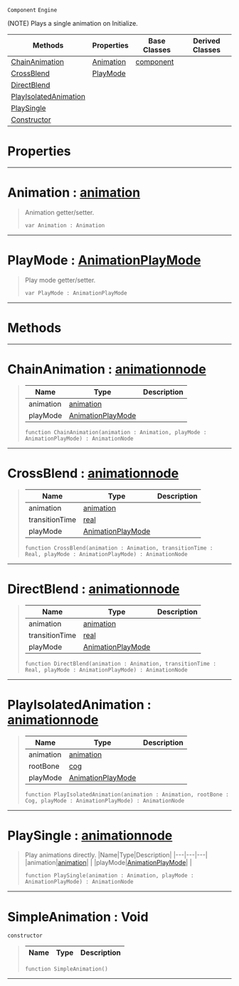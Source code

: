  `Component` `Engine`



(NOTE) Plays a single animation on Initialize.

|Methods|Properties|Base Classes|Derived Classes|
|---|---|---|---|
|[ ChainAnimation](simpleanimation.md#chainanimation-zilch-engi)|[ Animation](simpleanimation.md#animation-zilch-engine-do)|[component](component.md)| |
|[ CrossBlend](simpleanimation.md#crossblend-zilch-engine-d)|[ PlayMode](simpleanimation.md#playmode-zilch-engine-doc)| | |
|[ DirectBlend](simpleanimation.md#directblend-zilch-engine)| | | |
|[ PlayIsolatedAnimation](simpleanimation.md#playisolatedanimation-ze)| | | |
|[ PlaySingle](simpleanimation.md#playsingle-zilch-engine-d)| | | |
|[ Constructor](simpleanimation.md#simpleanimation-void)| | | |


 #  Properties


---  
 #  Animation : [animation](animation.md)

> Animation getter/setter.
> ```TS:Nada
> var Animation : Animation


---  
 #  PlayMode : [AnimationPlayMode](../enum_reference.md#animationplaymode)

> Play mode getter/setter.
> ```TS:Nada
> var PlayMode : AnimationPlayMode


---  
 #  Methods


---  
 #  ChainAnimation : [animationnode](animationnode.md)

> 
> |Name|Type|Description|
> |---|---|---|
> |animation|[animation](animation.md)| |
> |playMode|[AnimationPlayMode](../enum_reference.md#animationplaymode)| |
> ```TS:Nada
> function ChainAnimation(animation : Animation, playMode : AnimationPlayMode) : AnimationNode
> ``` 


---  
 #  CrossBlend : [animationnode](animationnode.md)

> 
> |Name|Type|Description|
> |---|---|---|
> |animation|[animation](animation.md)| |
> |transitionTime|[real](../nada_base_types/real.md)| |
> |playMode|[AnimationPlayMode](../enum_reference.md#animationplaymode)| |
> ```TS:Nada
> function CrossBlend(animation : Animation, transitionTime : Real, playMode : AnimationPlayMode) : AnimationNode
> ``` 


---  
 #  DirectBlend : [animationnode](animationnode.md)

> 
> |Name|Type|Description|
> |---|---|---|
> |animation|[animation](animation.md)| |
> |transitionTime|[real](../nada_base_types/real.md)| |
> |playMode|[AnimationPlayMode](../enum_reference.md#animationplaymode)| |
> ```TS:Nada
> function DirectBlend(animation : Animation, transitionTime : Real, playMode : AnimationPlayMode) : AnimationNode
> ``` 


---  
 #  PlayIsolatedAnimation : [animationnode](animationnode.md)

> 
> |Name|Type|Description|
> |---|---|---|
> |animation|[animation](animation.md)| |
> |rootBone|[cog](cog.md)| |
> |playMode|[AnimationPlayMode](../enum_reference.md#animationplaymode)| |
> ```TS:Nada
> function PlayIsolatedAnimation(animation : Animation, rootBone : Cog, playMode : AnimationPlayMode) : AnimationNode
> ``` 


---  
 #  PlaySingle : [animationnode](animationnode.md)

> Play animations directly.
> |Name|Type|Description|
> |---|---|---|
> |animation|[animation](animation.md)| |
> |playMode|[AnimationPlayMode](../enum_reference.md#animationplaymode)| |
> ```TS:Nada
> function PlaySingle(animation : Animation, playMode : AnimationPlayMode) : AnimationNode
> ``` 


---  
 #  SimpleAnimation : Void

 `constructor`

> 
> |Name|Type|Description|
> |---|---|---|
> ```TS:Nada
> function SimpleAnimation()
> ``` 


---  
 

 